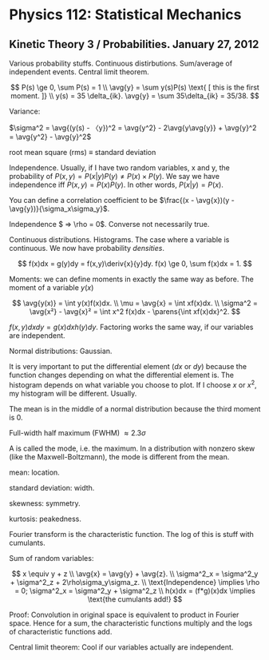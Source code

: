 Physics 112: Statistical Mechanics
==================================
Kinetic Theory 3 / Probabilities. January 27, 2012
--------------------------------------------------

Various probability stuffs. Continuous distirbutions. Sum/average of
independent events. Central limit theorem.

$$
  P(s) \ge 0, \sum P(s) = 1
  \\ \avg{y} = \sum y(s)P(s) \text{ [ this is the first moment. ]}
  \\ y(s) = 35 \delta_{ik}. \avg{y} = \sum 35\delta_{ik} = 35/38.
$$

Variance:

  $\sigma^2 = \avg{(y(s) - 〈y})^2 = \avg{y^2} - 2\avg{y\avg{y}} + \avg{y}^2
  = \avg{y^2} - \avg{y}^2$

root mean square (rms) $\equiv$ standard deviation

Independence. Usually, if I have two random variables, x and y, the
probability of $P(x,y) = P(x|y)P(y) \neq P(x) \times P(y)$. We say we have
independence iff $P(x,y) = P(x)P(y)$. In other words, $P(x|y) = P(x)$.

You can define a correlation coefficient to be
  $\frac{(x - \avg{x})(y - \avg{y})}{\sigma_x\sigma_y}$.

Independence $ ⇒ \rho = 0$. Converse not necessarily true.

Continuous distributions. Histograms. The case where a variable is
continuous. We now have probability _densities_.

$$
  f(x)dx = g(y)dy = f(x,y)\deriv{x}{y}dy.
  f(x) \ge 0, \sum f(x)dx = 1.
$$

Moments: we can define moments in exactly the same way as before.
The moment of a variable $y(x)$

$$
\avg{y(x)} = \int y(x)f(x)dx.
\\ \mu = \avg{x} = \int xf(x)dx.
\\ \sigma^2 = \avg{x²} - \avg{x}² = \int x^2 f(x)dx - \parens{\int xf(x)dx}^2.
$$

$f(x,y)dxdy = g(x)dx h(y)dy$. Factoring works the same way, if our
variables are independent.

Normal distributions: Gaussian.

It is very important to put the differential element ($dx$ or $dy$) because
the function changes depending on what the differential element is. The
histogram depends on what variable you choose to plot. If I choose $x$ or
$x^2$, my histogram will be different. Usually.

The mean is in the middle of a normal distribution because the third
moment is 0.

Full-width half maximum (FWHM) $\approx 2.3\sigma$

A is called the mode, i.e. the maximum. In a distribution with nonzero skew
(like the Maxwell-Boltzmann), the mode is different from the mean.

mean: location.

standard deviation: width.

skewness: symmetry.

kurtosis: peakedness.

Fourier transform is the characteristic function. The log of this is stuff
with cumulants.

Sum of random variables:

$$
x \equiv y + z
\\ \avg{x} = \avg{y} + \avg{z}.
\\ \sigma^2_x = \sigma^2_y + \sigma^2_z + 2\rho\sigma_y\sigma_z.
\\ \text{Independence} \implies \rho = 0; \sigma^2_x = \sigma^2_y + \sigma^2_z
\\ h(x)dx = (f*g)(x)dx \implies \text{the cumulants add!}
$$

Proof: Convolution in original space is equivalent to product in Fourier
space. Hence for a sum, the characteristic functions multiply and the logs
of characteristic functions add.

Central limit theorem: Cool if our variables actually are independent.
